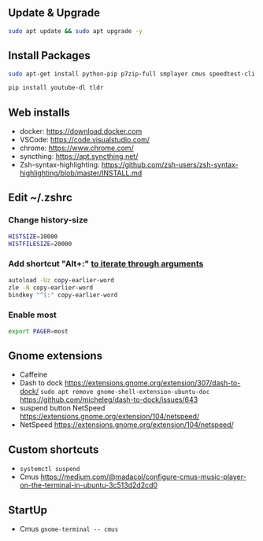 ## Update & Upgrade
```bash
sudo apt update && sudo apt upgrade -y
```

## Install Packages
```bash
sudo apt-get install python-pip p7zip-full smplayer cmus speedtest-cli zsh curl wget git git-gui filezilla pavucontrol ufw servefile nmap

pip install youtube-dl tldr
```

## Web installs
- docker: https://download.docker.com
- VSCode: https://code.visualstudio.com/
- chrome: https://www.chrome.com/
- syncthing: https://apt.syncthing.net/
- Zsh-syntax-highlighting: https://github.com/zsh-users/zsh-syntax-highlighting/blob/master/INSTALL.md

## Edit ~/.zshrc
### Change history-size
```bash
HISTSIZE=10000
HISTFILESIZE=20000
```
### Add shortcut "Alt+:" [to iterate through arguments](https://stackoverflow.com/questions/4009412/how-to-use-arguments-from-previous-command/55069846#55069846)
```bash
autoload -Uz copy-earlier-word
zle -N copy-earlier-word
bindkey "^[:" copy-earlier-word
```

### Enable most
```bash
export PAGER=most
```

## Gnome extensions
- Caffeine
- Dash to dock https://extensions.gnome.org/extension/307/dash-to-dock/ `sudo apt remove gnome-shell-extension-ubuntu-doc` https://github.com/micheleg/dash-to-dock/issues/643
- suspend button NetSpeed https://extensions.gnome.org/extension/104/netspeed/
- NetSpeed https://extensions.gnome.org/extension/104/netspeed/

## Custom shortcuts
- `systemctl suspend`
- Cmus https://medium.com/@madacol/configure-cmus-music-player-on-the-terminal-in-ubuntu-3c513d2d2cd0

## StartUp
- Cmus `gnome-terminal -- cmus`